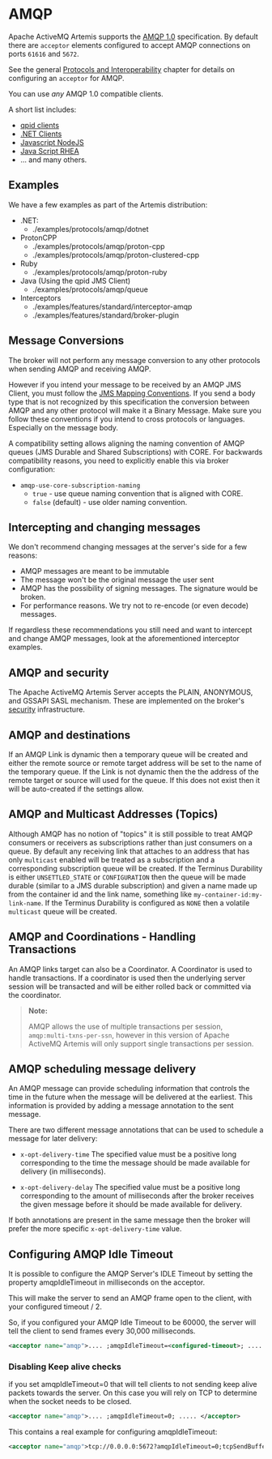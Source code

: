# AMQP

Apache ActiveMQ Artemis supports the [AMQP
1.0](https://www.oasis-open.org/committees/tc_home.php?wg_abbrev=amqp)
specification. By default there are `acceptor` elements configured to accept
AMQP connections on ports `61616` and `5672`.

See the general [Protocols and Interoperability](protocols-interoperability.md)
chapter for details on configuring an `acceptor` for AMQP.

You can use *any* AMQP 1.0 compatible clients.

A short list includes:

- [qpid clients](https://qpid.apache.org/download.html)
- [.NET Clients](https://blogs.apache.org/activemq/entry/using-net-libraries-with-activemq)
- [Javascript NodeJS](https://github.com/noodlefrenzy/node-amqp10)
- [Java Script RHEA](https://github.com/grs/rhea)
- ... and many others.

## Examples

We have a few examples as part of the Artemis distribution:

- .NET: 
  - ./examples/protocols/amqp/dotnet
- ProtonCPP
  - ./examples/protocols/amqp/proton-cpp
  - ./examples/protocols/amqp/proton-clustered-cpp
- Ruby
  - ./examples/protocols/amqp/proton-ruby
- Java (Using the qpid JMS Client)
  - ./examples/protocols/amqp/queue
- Interceptors
  - ./examples/features/standard/interceptor-amqp
  - ./examples/features/standard/broker-plugin

## Message Conversions

The broker will not perform any message conversion to any other protocols when
sending AMQP and receiving AMQP.

However if you intend your message to be received by an AMQP JMS Client, you
must follow the [JMS Mapping
Conventions](https://www.oasis-open.org/committees/download.php/53086/amqp-bindmap-jms-v1.0-wd05.pdf).
If you send a body type that is not recognized by this specification the
conversion between AMQP and any other protocol will make it a Binary Message.
Make sure you follow these conventions if you intend to cross protocols or
languages.  Especially on the message body.

A compatibility setting allows aligning the naming convention of AMQP queues
(JMS Durable and Shared Subscriptions) with CORE. For backwards compatibility
reasons, you need to explicitly enable this via broker configuration:

- `amqp-use-core-subscription-naming`
   - `true` - use queue naming convention that is aligned with CORE.
   - `false` (default) - use older naming convention.   

## Intercepting and changing messages
 
We don't recommend changing messages at the server's side for a few reasons:
 
- AMQP messages are meant to be immutable
- The message won't be the original message the user sent
- AMQP has the possibility of signing messages. The signature would be broken.
- For performance reasons. We try not to re-encode (or even decode) messages.

If regardless these recommendations you still need and want to intercept and
change AMQP messages, look at the aforementioned interceptor examples.

## AMQP and security

The Apache ActiveMQ Artemis Server accepts the PLAIN, ANONYMOUS, and GSSAPI
SASL mechanism. These are implemented on the broker's [security](security.md)
infrastructure.

## AMQP and destinations

If an AMQP Link is dynamic then a temporary queue will be created and either
the remote source or remote target address will be set to the name of the
temporary queue. If the Link is not dynamic then the the address of the remote
target or source will used for the queue. If this does not exist then it will
be auto-created if the settings allow.

## AMQP and Multicast Addresses (Topics)

Although AMQP has no notion of "topics" it is still possible to treat AMQP
consumers or receivers as subscriptions rather than just consumers on a queue.
By default any receiving link that attaches to an address that has only
`multicast` enabled will be treated as a subscription and a corresponding
subscription queue will be created. If the Terminus Durability is either
`UNSETTLED_STATE` or `CONFIGURATION` then the queue will be made durable
(similar to a JMS durable subscription) and given a name made up from the
container id and the link name, something like `my-container-id:my-link-name`.
If the Terminus Durability is configured as `NONE` then a volatile `multicast`
queue will be created.

## AMQP and Coordinations - Handling Transactions

An AMQP links target can also be a Coordinator. A Coordinator is used to handle
transactions. If a coordinator is used then the underlying server session will
be transacted and will be either rolled back or committed via the coordinator.

> **Note:**
>
> AMQP allows the use of multiple transactions per session,
> `amqp:multi-txns-per-ssn`, however in this version of Apache ActiveMQ Artemis
> will only support single transactions per session.

## AMQP scheduling message delivery

An AMQP message can provide scheduling information that controls the time in
the future when the message will be delivered at the earliest.  This
information is provided by adding a message annotation to the sent message.

There are two different message annotations that can be used to schedule a
message for later delivery:

- `x-opt-delivery-time`
  The specified value must be a positive long corresponding to the time the
  message should be made available for delivery (in milliseconds).

- `x-opt-delivery-delay`
  The specified value must be a positive long corresponding to the amount of
  milliseconds after the broker receives the given message before it should be
  made available for delivery.

If both annotations are present in the same message then the broker will prefer
the more specific `x-opt-delivery-time` value.

## Configuring AMQP Idle Timeout

It is possible to configure the AMQP Server's IDLE Timeout by setting the property amqpIdleTimeout in milliseconds on the acceptor.

This will make the server to send an AMQP frame open to the client, with your configured timeout / 2.

So, if you configured your AMQP Idle Timeout to be 60000, the server will tell the client to send frames every 30,000 milliseconds.


```xml
<acceptor name="amqp">.... ;amqpIdleTimeout=<configured-timeout>; ..... </acceptor>
```


### Disabling Keep alive checks

if you set amqpIdleTimeout=0 that will tell clients to not sending keep alive packets towards the server. On this case
you will rely on TCP to determine when the socket needs to be closed.

```xml
<acceptor name="amqp">.... ;amqpIdleTimeout=0; ..... </acceptor>
```

This contains a real example for configuring amqpIdleTimeout:

```xml
<acceptor name="amqp">tcp://0.0.0.0:5672?amqpIdleTimeout=0;tcpSendBufferSize=1048576;tcpReceiveBufferSize=1048576;protocols=AMQP;useEpoll=true;amqpCredits=1000;amqpMinCredits=300;directDeliver=false;batchDelay=10</acceptor>
```